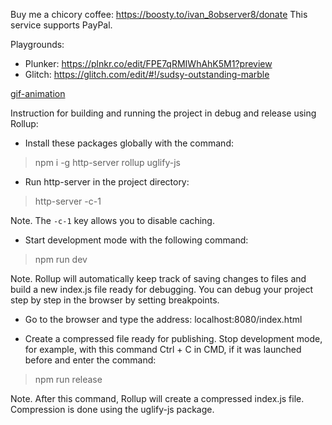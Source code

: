 Buy me a chicory coffee: https://boosty.to/ivan_8observer8/donate This service supports PayPal.

Playgrounds:

- Plunker: https://plnkr.co/edit/FPE7qRMIWhAhK5M1?preview
- Glitch: https://glitch.com/edit/#!/sudsy-outstanding-marble

[gif-animation](https://user-images.githubusercontent.com/3908473/254252191-646cb808-909c-4a1a-9312-b5454f6f2847.gif)

Instruction for building and running the project in debug and release using Rollup:

- Install these packages globally with the command:

> npm i -g http-server rollup uglify-js

- Run http-server in the project directory:

> http-server -c-1

Note. The `-c-1` key allows you to disable caching.

- Start development mode with the following command:

> npm run dev

Note. Rollup will automatically keep track of saving changes to files and build a new index.js file ready for debugging. You can debug your project step by step in the browser by setting breakpoints.

- Go to the browser and type the address: localhost:8080/index.html

- Create a compressed file ready for publishing. Stop development mode, for example, with this command Ctrl + C in CMD, if it was launched before and enter the command:

> npm run release

Note. After this command, Rollup will create a compressed index.js file. Compression is done using the uglify-js package.
